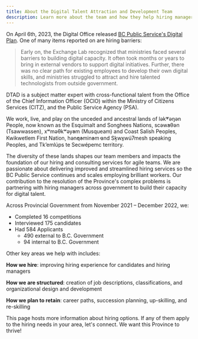 ```yaml
---
title: About the Digital Talent Attraction and Development Team
description: Learn more about the team and how they help hiring managers fill their vacant BC Public Service jobs.
---
```


On April 6th, 2023, the Digital Office released [BC Public Service's Digital Plan](https://www2.gov.bc.ca/assets/gov/data/digital-government/digital-plan.pdf). One of many items reported on are hiring barriers:

> Early on, the Exchange Lab recognized that ministries faced several barriers to building digital capacity. It often took months or years to bring in external vendors to support digital initiatives. Further, there was no clear path for existing employees to develop their own digital skills, and ministries struggled to attract and hire talented technologists from outside government.

DTAD is a subject matter expert with cross-functional talent from the Office of the Chief Information Officer (OCIO) within the Ministry of Citizens Services (CITZ), and the Public Service Agency (PSA).

We work, live, and play on the unceded and ancestral lands of lək̓ʷəŋən People, now known as the Esquimalt and Songhees Nations, scəw̓aθən (Tsawwassen), xʷməθkʷəy̓əm (Musqueam) and Coast Salish Peoples, Kwikwetlem First Nation, hən̓q̓əmin̓əm̓ and Sḵwx̱wú7mesh speaking Peoples, and Tk’emlúps te Secwépemc territory.

The diversity of these lands shapes our team members and impacts the foundation of our hiring and consulting services for agile teams. We are passionate about delivering improved and streamlined hiring services so the BC Public Service continues and scales employing brilliant workers. Our contribution to the resolution of the Province's complex problems is partnering with hiring managers across government to build their capacity for digital talent.

Across Provincial Government from November 2021 – December 2022, we:

- Completed 16 competitions
- Interviewed 175 candidates
- Had 584 Applicants
  - 490 external to B.C. Government
  - 94 internal to B.C. Government

Other key areas we help with includes:

**How we hire**: improving hiring experience for candidates and hiring managers

**How we are structured**: creation of job descriptions, classifications, and organizational design and development

**How we plan to retain**: career paths, succession planning, up-skilling, and re-skilling

This page hosts more information about hiring options. If any of them apply to the hiring needs in your area, let's connect. We want this Province to thrive!
